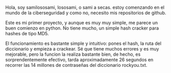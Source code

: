 Hola, soy samilososami, lososami, o sami a secas. estoy comenzando en el mundo de la ciberseguridad y como no, necesito mis repositorios de github. 

Este es mi primer proyecto, y aunque es muy muy simple, me parece un buen comienzo en python. No tiene mucho, un simple hash cracker para hashes de tipo MD5.

El funcionamiento es bastante simple y intuitivo: pones el hash, la ruta del diccionario y empieza a crackear. Sé que tiene muchos errores y es muy mejorable, pero la 
funcion la realiza bastante bien, de hecho, es sorprendentemente efectivo, tarda aproximadamente 26 segundos en recorrer las 14 millones de contraseñas del diccionario rockyou.txt.

